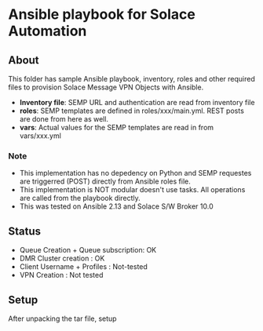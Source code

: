 # Ansible playbook for Solace Automation

## About

This folder has sample Ansible playbook, inventory, roles and other required files to provision Solace Message VPN Objects with Ansible.

- **Inventory file**: SEMP URL and authentication are read from inventory file
- **roles**: SEMP templates are defined in roles/xxx/main.yml. REST posts are done from here as well.
- **vars**: Actual values for the SEMP templates are read in from vars/xxx.yml

### Note

- This implementation has no depedency on Python and SEMP requestes are triggerred (POST) directly from Ansible roles file.
- This implementation is NOT modular doesn't use tasks. All operations are called from the playbook directly.
- This was tested on Ansible 2.13 and Solace S/W Broker 10.0

## Status

- Queue Creation + Queue subscription: OK
- DMR Cluster creation : OK
- Client Username + Profiles : Not-tested
- VPN Creation : Not tested

## Setup

After unpacking the tar file, setup 